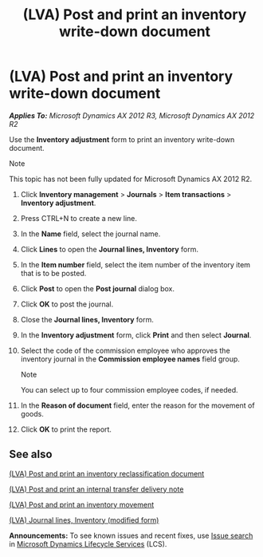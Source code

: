 ﻿---
title: (LVA) Post and print an inventory write-down document
TOCTitle: (LVA) Post and print an inventory write-down document
ms:assetid: 1be759cd-34b4-49cd-9ce1-4f9d5f3cb247
ms:mtpsurl: https://technet.microsoft.com/en-us/library/JJ721448(v=AX.60)
ms:contentKeyID: 49730226
ms.date: 04/18/2014
mtps_version: v=AX.60
---

# (LVA) Post and print an inventory write-down document 


_**Applies To:** Microsoft Dynamics AX 2012 R3, Microsoft Dynamics AX 2012 R2_

Use the **Inventory adjustment** form to print an inventory write-down document.


> [!NOTE]
> <P>This topic has not been fully updated for Microsoft Dynamics AX 2012 R2.</P>



1.  Click **Inventory management** \> **Journals** \> **Item transactions** \> **Inventory adjustment**.

2.  Press CTRL+N to create a new line.

3.  In the **Name** field, select the journal name.

4.  Click **Lines** to open the **Journal lines, Inventory** form.

5.  In the **Item number** field, select the item number of the inventory item that is to be posted.

6.  Click **Post** to open the **Post journal** dialog box.

7.  Click **OK** to post the journal.

8.  Close the **Journal lines, Inventory** form.

9.  In the **Inventory adjustment** form, click **Print** and then select **Journal**.

10. Select the code of the commission employee who approves the inventory journal in the **Commission employee names** field group.
    

    > [!NOTE]
    > <P>You can select up to four commission employee codes, if needed.</P>



11. In the **Reason of document** field, enter the reason for the movement of goods.

12. Click **OK** to print the report.

## See also

[(LVA) Post and print an inventory reclassification document](lva-post-and-print-an-inventory-reclassification-document.md)

[(LVA) Post and print an internal transfer delivery note](lva-post-and-print-an-internal-transfer-delivery-note.md)

[(LVA) Post and print an inventory movement](lva-post-and-print-an-inventory-movement.md)

[(LVA) Journal lines, Inventory (modified form)](https://technet.microsoft.com/en-us/library/jj721417\(v=ax.60\))

  
**Announcements:** To see known issues and recent fixes, use [Issue search](http://go.microsoft.com/fwlink/?linkid=389258) in [Microsoft Dynamics Lifecycle Services](http://go.microsoft.com/fwlink/?linkid=306505) (LCS).


